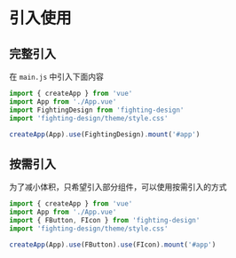# 引入使用

## 完整引入

在 `main.js` 中引入下面内容

```js
import { createApp } from 'vue'
import App from './App.vue'
import FightingDesign from 'fighting-design'
import 'fighting-design/theme/style.css'

createApp(App).use(FightingDesign).mount('#app')
```

## 按需引入

为了减小体积，只希望引入部分组件，可以使用按需引入的方式

```js
import { createApp } from 'vue'
import App from './App.vue'
import { FButton, FIcon } from 'fighting-design'
import 'fighting-design/theme/style.css'

createApp(App).use(FButton).use(FIcon).mount('#app')
```
